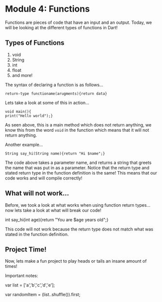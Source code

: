 # Module 4: Functions

Functions are pieces of code that have an input and an output. Today, we will be looking at the different types of functions in Dart!

## Types of Functions
1. void
2. String
3. int
4. float
5. and more!


The syntax of declaring a function is as follows...

`return-type functioname(arugments){return data}`



Lets take a look at some of this in action...


```
void main(){
print("Hello world");}
```


As seen above, this is a main method which does not return anything, we know this from the word `void` in the function which means that it will not return anything.



Another example...

```String say_hi(String name){return "Hi $name";}```

The code above takes a parameter name, and returns a string that greets the name that was put in as a parameter. Notice that the return type and stated return type in the function definition is the same! This means that our code works and will compile correctly!


## What will not work...


Before, we took a look at what works when using function return types... now lets take a look at what will break our code!


int say_hi(int age){return "You are $age years old";}

This code will not work because the return type does not match what was stated in the function definition.



## Project Time!

Now, lets make a fun project to play heads or tails an insane amount of times!




Important notes:



var list = ['a','b','c','d','e'];

var randomItem = (list..shuffle()).first;
